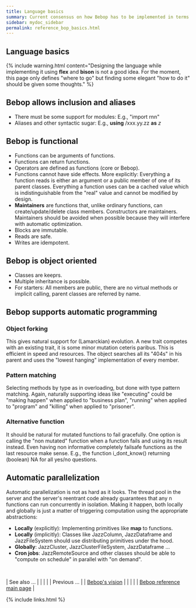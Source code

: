```yaml
---
title: Language basics
summary: Current consensus on how Bebop has to be implemented in terms of the language itself and support for automatic programming.
sidebar: mydoc_sidebar
permalink: reference_bop_basics.html
---
```


## Language basics

{% include warning.html content="Designing the language while implementing it using **flex** and **bison** is not a good idea.
For the moment, this page only defines \"where to go\" but finding some elegant \"how to do it\" should be given some thoughts." %}

## Bebop allows inclusion and aliases

  * There must be some support for modules: E.g., "import rnn"
  * Aliases and other syntactic sugar: E.g., **using** /xxx.yy.zz **as** _z_

## Bebop is functional

  * Functions can be arguments of functions.
  * Functions can return functions.
  * Operators are defined as functions (core or Bebop).
  * Functions cannot have side effects. More explicitly: Everything a function reads is either an argument or a public member of one of its parent classes. Everything a function uses can be a cached value which is indistinguishable from the "real" value and cannot be modified by design.
  * **Maintainers** are functions that, unlike ordinary functions, can create/update/delete class members. Constructors are maintainers. Maintainers should be avoided when possible because they will interfere with automatic optimization.
  * Blocks are immutable.
  * Reads are safe.
  * Writes are idempotent.

## Bebop is object oriented

  * Classes are keeprs.
  * Multiple inheritance is possible.
  * For starters: All members are public, there are no virtual methods or implicit calling, parent classes are referred by name.

## Bebop supports automatic programming

### Object forking

This gives natural support for (Lamarckian) evolution. A new trait competes with an existing trait, it is some minor mutation ceteris
paribus. This is efficient in speed and resources. The object searches all its "404s" in his parent and uses the "lowest hanging"
implementation of every member.

### Pattern matching

Selecting methods by type as in overloading, but done with type pattern matching. Again, naturally supporting ideas like "executing"
could be "making happen" when applied to "business plan", "running" when applied to "program" and "killing" when applied to "prisoner".

### Alternative function

It should be natural for mutated functions to fail gracefully. One option is calling the "non mutated" function when a function fails and
using its result instead. Even having non informative completely failsafe functions as the last resource make sense. E.g., the function
i_dont_know() returning (boolean) NA for all yes/no questions.

## Automatic parallelization

Automatic parallelization is not as hard as it looks. The thread pool in the server and the server's reentrant code already guarantees that
any n functions can run concurrently in isolation. Making it happen, both locally and globally is just a matter of triggering computation
using the appropriate abstractions:

  * **Locally** (explicitly): Implementing primitives like **map** to functions.
  * **Locally** (implicitly): Classes like JazzColumn, JazzDataframe and JazzFileSystem should use distributing primitives under the hood.
  * **Globally**: JazzCluster, JazzClusterFileSystem, JazzDataframe ...
  * **Cron jobs**: JazzRemoteSource and other classes should be able to "compute on schedule" in parallel with "on demand".

<br/>

| <span class="label label-default">See also ...</span> | | | | | <span class="label label-info">Previous ...</span> |
| [Bebop's vision](vision_bebop.html) | | | | | [Bebop reference main page](reference_bop_top.html) |

{% include links.html %}
